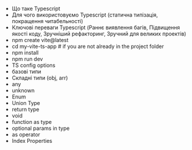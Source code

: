 - Що таке Typescript
- Для чого використовуємо Typescript (статична типізація, покращення читабельності)
- Ключові переваги Typescript (Раннє виявлення багів, Підвищення якості коду, Зручніший рефакторинг, Зручний для великих проектів)
- npm create vite@latest
- cd my-vite-ts-app # if you are not already in the project folder
- npm install
- npm run dev
- TS config options
- базові типи
- Складні типи (obj, arr)
- any
- unknown
- Enum
- Union Type
- return type
- void
- function as type
- optional params in type
- as operator
- Index Properties